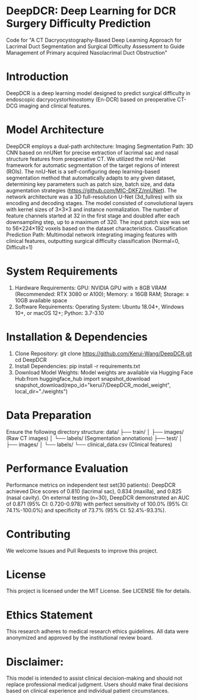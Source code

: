 # DeepDCR: Deep Learning for DCR Surgery Difficulty Prediction
Code for "A CT Dacryocystography-Based Deep Learning Approach for Lacrimal Duct Segmentation and Surgical Difficulty Assessment to Guide Management of Primary acquired Nasolacrimal Duct Obstruction"

# Introduction
DeepDCR is a deep learning model designed to predict surgical difficulty in endoscopic dacryocystorhinostomy (En-DCR) based on preoperative CT-DCG imaging and clinical features.

# Model Architecture
DeepDCR employs a dual-path architecture:
Imaging Segmentation Path: 3D CNN based on nnUNet for precise extraction of lacrimal sac and nasal structure features from preoperative CT. We utilized the nnU-Net framework for automatic segmentation of the target regions of interest (ROIs). The nnU-Net is a self-configuring deep learning-based segmentation method that automatically adapts to any given dataset, determining key parameters such as patch size, batch size, and data augmentation strategies (https://github.com/MIC-DKFZ/nnUNet). The network architecture was a 3D full-resolution U-Net (3d_fullres) with six encoding and decoding stages. The model consisted of convolutional layers with kernel sizes of 3×3×3 and instance normalization. The number of feature channels started at 32 in the first stage and doubled after each downsampling step, up to a maximum of 320. The input patch size was set to 56×224×192 voxels based on the dataset characteristics.
Classification Prediction Path: Multimodal network integrating imaging features with clinical features, outputting surgical difficulty classification (Normal=0, Difficult=1)

# System Requirements
1. Hardware Requirements:
   GPU: NVIDIA GPU with ≥ 8GB VRAM (Recommended: RTX 3080 or A100);
   Memory: ≥ 16GB RAM;
   Storage: ≥ 10GB available space
2. Software Requirements:
   Operating System: Ubuntu 18.04+, Windows 10+, or macOS 12+;
   Python: 3.7-3.10

# Installation & Dependencies
1. Clone Repository:
   git clone https://github.com/Kerui-Wang/DeepDCR.git
   cd DeepDCR
2. Install Dependencies:
   pip install -r requirements.txt
3. Download Model Weights:
   Model weights are available via Hugging Face Hub:from huggingface_hub import snapshot_download
                                                    snapshot_download(repo_id="kerui7/DeepDCR_model_weight", local_dir="./weights")
# Data Preparation
Ensure the following directory structure:
data/
├── train/
│   ├── images/ (Raw CT images)
│   └── labels/ (Segmentation annotations)
├── test/
│   ├── images/
│   └── labels/
└── clinical_data.csv (Clinical features)

# Performance Evaluation
Performance metrics on independent test set(30 patients):
DeepDCR achieved Dice scores of 0.810 (lacrimal sac), 0.834 (maxilla), and 0.825 (nasal cavity). On external testing (n=30), DeepDCR demonstrated an AUC of 0.871 (95% CI: 0.720-0.978) with perfect sensitivity of 100.0% (95% CI: 74.1%-100.0%) and specificity of 73.7% (95% CI: 52.4%-93.3%). 

# Contributing
We welcome Issues and Pull Requests to improve this project.

#  License
This project is licensed under the MIT License. See LICENSE file for details.

# Ethics Statement
This research adheres to medical research ethics guidelines. All data were anonymized and approved by the institutional review board.

# Disclaimer: 
This model is intended to assist clinical decision-making and should not replace professional medical judgment. Users should make final decisions based on clinical experience and individual patient circumstances.
